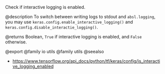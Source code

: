 Check if interactive logging is enabled.

@description
To switch between writing logs to stdout and `absl.logging`, you may use
`keras.config.enable_interactive_logging()` and
`keras.config.disable_interactie_logging()`.

@returns
Boolean, `True` if interactive logging is enabled,
and `False` otherwise.

@export
@family io utils
@family utils
@seealso
+ <https://www.tensorflow.org/api_docs/python/tf/keras/config/is_interactive_logging_enabled>
